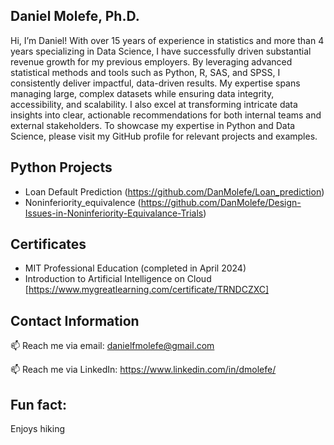 **Daniel Molefe, Ph.D.**
-----------------------

Hi, I’m Daniel! With over 15 years of experience in statistics and more than 4 years specializing in Data Science, I have successfully driven substantial revenue growth for my previous employers. By leveraging advanced statistical methods and tools such as Python, R, SAS, and SPSS, I consistently deliver impactful, data-driven results. My expertise spans managing large, complex datasets while ensuring data integrity, accessibility, and scalability. I also excel at transforming intricate data insights into clear, actionable recommendations for both internal teams and external stakeholders. To showcase my expertise in Python and Data Science, please visit my GitHub profile for relevant projects and examples.

## Python Projects ##

- Loan Default Prediction (https://github.com/DanMolefe/Loan_prediction)
- Noninferiority_equivalence (https://github.com/DanMolefe/Design-Issues-in-Noninferiority-Equivalance-Trials)

## Certificates ##

- MIT Professional Education (completed in April 2024) 
- Introduction to Artificial Intelligence on Cloud [https://www.mygreatlearning.com/certificate/TRNDCZXC]

## Contact Information ##

 📫 Reach me via email: danielfmolefe@gmail.com
 
 📫 Reach me via LinkedIn: https://www.linkedin.com/in/dmolefe/
 

## Fun fact: ##

Enjoys hiking
 
